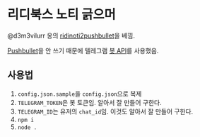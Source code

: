 # 리디북스 노티 긁으머

@d3m3vilurr 옹의 [ridinoti2pushbullet](https://github.com/d3m3vilurr/ridinoti2pushbullet)을 베낌.

[Pushbullet](https://www.pushbullet.com)을 안 쓰기 때문에 텔레그램 [봇 API](https://core.telegram.org/bots)를 사용했음. 

## 사용법

1. `config.json.sample`을 `config.json`으로 복제
1. `TELEGRAM_TOKEN`은 봇 토큰임. 알아서 잘 만들어 구한다.
1. `TELEGRAM_ID`는 유저의 `chat_id`임. 이것도 알아서 잘 만들어 구한다.
1. `npm i`
1. `node .`